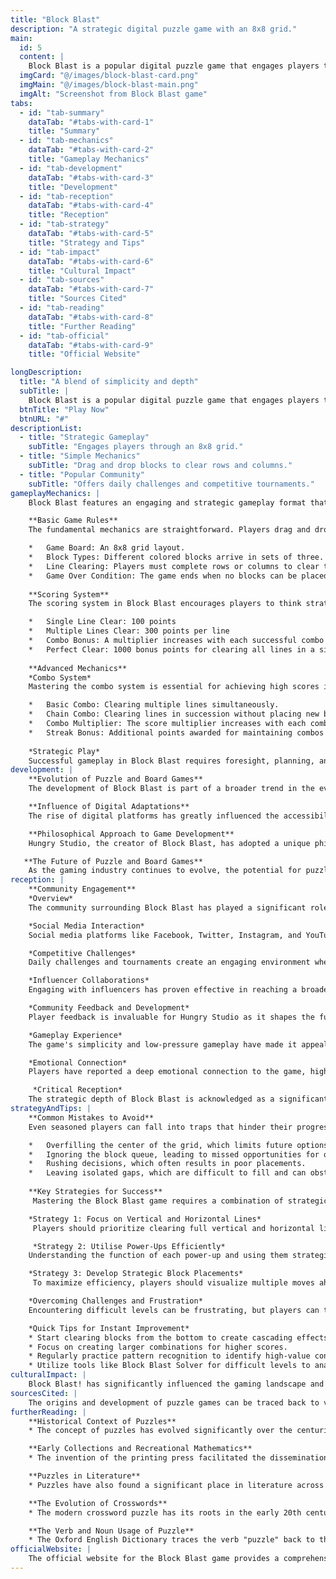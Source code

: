 ```yaml
---
title: "Block Blast"
description: "A strategic digital puzzle game with an 8x8 grid."
main:
  id: 5
  content: |
    Block Blast is a popular digital puzzle game that engages players through its strategic gameplay centered around an 8x8 grid. Players manipulate sets of colored blocks to clear rows or columns by filling them entirely, which promotes critical thinking and planning. Launched by Hungry Studio, the game has become notable for its blend of simplicity and depth, making it accessible to a wide audience while still challenging for seasoned gamers.
  imgCard: "@/images/block-blast-card.png"
  imgMain: "@/images/block-blast-main.png"
  imgAlt: "Screenshot from Block Blast game"
tabs:
  - id: "tab-summary"
    dataTab: "#tabs-with-card-1"
    title: "Summary"
  - id: "tab-mechanics"
    dataTab: "#tabs-with-card-2"
    title: "Gameplay Mechanics"
  - id: "tab-development"
    dataTab: "#tabs-with-card-3"
    title: "Development"
  - id: "tab-reception"
    dataTab: "#tabs-with-card-4"
    title: "Reception"
  - id: "tab-strategy"
    dataTab: "#tabs-with-card-5"
    title: "Strategy and Tips"
  - id: "tab-impact"
    dataTab: "#tabs-with-card-6"
    title: "Cultural Impact"
  - id: "tab-sources"
    dataTab: "#tabs-with-card-7"
    title: "Sources Cited"
  - id: "tab-reading"
    dataTab: "#tabs-with-card-8"
    title: "Further Reading"
  - id: "tab-official"
    dataTab: "#tabs-with-card-9"
    title: "Official Website"

longDescription:
  title: "A blend of simplicity and depth"
  subTitle: |
    Block Blast is a popular digital puzzle game that engages players through its strategic gameplay centered around an 8x8 grid. Players manipulate sets of colored blocks to clear rows or columns by filling them entirely, which promotes critical thinking and planning.
  btnTitle: "Play Now"
  btnURL: "#"
descriptionList:
  - title: "Strategic Gameplay"
    subTitle: "Engages players through an 8x8 grid."
  - title: "Simple Mechanics"
    subTitle: "Drag and drop blocks to clear rows and columns."
  - title: "Popular Community"
    subTitle: "Offers daily challenges and competitive tournaments."
gameplayMechanics: |
    Block Blast features an engaging and strategic gameplay format that revolves around an 8x8 grid layout designed for optimal block placement. Players manipulate various colored blocks that appear in sets of three, aiming to clear rows or columns by filling them completely.

    **Basic Game Rules**
    The fundamental mechanics are straightforward. Players drag and drop the blocks onto the grid, and once a row or column is filled, it disappears, rewarding the player with points and freeing up space for new blocks. The game concludes when no additional blocks can be placed.

    *   Game Board: An 8x8 grid layout.
    *   Block Types: Different colored blocks arrive in sets of three.
    *   Line Clearing: Players must complete rows or columns to clear them.
    *   Game Over Condition: The game ends when no blocks can be placed.
        
    **Scoring System**
    The scoring system in Block Blast encourages players to think strategically.

    *   Single Line Clear: 100 points
    *   Multiple Lines Clear: 300 points per line
    *   Combo Bonus: A multiplier increases with each successful combo
    *   Perfect Clear: 1000 bonus points for clearing all lines in a single move
        
    **Advanced Mechanics**
    *Combo System*
    Mastering the combo system is essential for achieving high scores in Block Blast.

    *   Basic Combo: Clearing multiple lines simultaneously.
    *   Chain Combo: Clearing lines in succession without placing new blocks.
    *   Combo Multiplier: The score multiplier increases with each combo up to 8x.
    *   Streak Bonus: Additional points awarded for maintaining combos
        
    *Strategic Play*
    Successful gameplay in Block Blast requires foresight, planning, and creativity. Players are encouraged to prioritize grid management, keeping the board organized to prevent clutter and maximize space for incoming blocks. Additionally, being aware of upcoming blocks allows for better strategic decisions in real-time. Leveraging the power of combos is vital; for instance, clearing multiple lines in a single turn yields significantly higher scores compared to single line clears. The combination of these mechanics creates a dynamic and challenging experience, making Block Blast an exciting puzzle game for players of all skill levels.
development: |
    **Evolution of Puzzle and Board Games**
    The development of Block Blast is part of a broader trend in the evolution of puzzle and board games within the gaming industry. The genre has experienced significant transformations from its origins, as early pioneers like Alexey Pajitnov introduced iconic titles such as Tetris in 1984, which set a high benchmark for puzzle games with its addictive tile-matching mechanics. This foundational work inspired numerous developers to innovate and explore new ways to engage players through puzzle-solving challenges.

    **Influence of Digital Adaptations**
    The rise of digital platforms has greatly influenced the accessibility and popularity of puzzle and board games. With the advent of platforms like Steam and mobile app stores, classic board games such as Catan, Ticket to Ride, and Carcassonne have found new life in digital formats. These adaptations not only offer the convenience of online multiplayer modes and AI opponents but also eliminate the need for physical components, making it easier for players to connect globally. This transition reflects a broader trend that paved the way for games like Block Blast to thrive in a digital landscape, emphasizing accessibility and social connectivity.

    **Philosophical Approach to Game Development**
    Hungry Studio, the creator of Block Blast, has adopted a unique philosophy in its game development process. Central to their vision is the concept of "experience equality," ensuring that all players, regardless of socioeconomic background or other demographics, can enjoy and succeed in their gaming experiences. This commitment to inclusivity is paired with a focus on high-quality gameplay, as evidenced by their "Less Is More" approach, which prioritizes crafting engaging game experiences over producing a high volume of titles. The company also draws inspiration from innovative practices like A/B testing and AI robotics to enhance user engagement and long-term player loyalty.

   **The Future of Puzzle and Board Games**
    As the gaming industry continues to evolve, the potential for puzzle and board games remains vast. The integration of advanced technologies such as virtual reality and artificial intelligence is set to create more immersive and engaging gameplay experiences. The legacy of early puzzle and board games continues to influence modern development, with many studios, including Hungry Studio, taking cues from past innovations to inspire their future projects. The continuous commitment to improve and adapt, as demonstrated by regular updates and new features in Block Blast, reflects a dedication to player satisfaction and engagement in a competitive market.
reception: |
    **Community Engagement**
    *Overview*
    The community surrounding Block Blast has played a significant role in its success and popularity. Players actively engage with one another through various platforms, sharing strategies, competing in challenges, and contributing to the overall experience of the game. This sense of camaraderie not only enhances individual gameplay but also fosters a vibrant community spirit.

    *Social Media Interaction*
    Social media platforms like Facebook, Twitter, Instagram, and YouTube are crucial for promoting Block Blast and building its community. Players often share their achievements, tips, and strategies, contributing to a buzz that amplifies the game’s visibility. Regular updates and engagement on these platforms keep players informed and excited about new features and events, encouraging ongoing participation.

    *Competitive Challenges*
    Daily challenges and tournaments create an engaging environment where players can compete for high scores and rewards. These competitions not only motivate players to log in regularly but also promote interaction among friends and the wider Block Blast community. Players can join daily challenges to earn special rewards, fostering a routine that keeps them invested in the game. This competitive culture is further enhanced by leaderboards, where players can compare their scores and strive to outperform one another.

    *Influencer Collaborations*
    Engaging with influencers has proven effective in reaching a broader audience. By partnering with individuals who have significant followings in the gaming community, Block Blast can promote its features and events to potential new players. Offering incentives such as free game copies or discounts helps to encourage influencers to share their experiences, thus expanding the game’s reach and attracting new community members.

    *Community Feedback and Development*
    Player feedback is invaluable for Hungry Studio as it shapes the future of Block Blast. The developers actively encourage players to provide input on their experiences, which helps improve gameplay and address community concerns. This two-way communication strengthens the bond between players and developers, allowing for a collaborative atmosphere where players feel their opinions matter.

    *Gameplay Experience*
    The game's simplicity and low-pressure gameplay have made it appealing to a diverse audience. Players of all ages appreciate its vibrant design, while older audiences are drawn to its relaxing, non-violent nature. Many users have expressed their delight in the daily challenges that provide special rewards and opportunities to practice specific skills. These challenges not only keep players engaged but also add an element of excitement to the gameplay.

    *Emotional Connection*
    Players have reported a deep emotional connection to the game, highlighting the thrill of overcoming challenges and the satisfaction derived from achieving personal milestones. The music and sound effects are praised for enhancing the overall experience, celebrating player achievements and keeping energy levels high during gameplay. The customizable elements of the game also allow players to create a more personalized experience, further deepening their emotional investment.

     *Critical Reception*
    The strategic depth of Block Blast is acknowledged as a significant factor contributing to its popularity. Players appreciate the necessity of planning and adaptability to excel, as the unpredictable block shapes and limited grid space present an ongoing challenge. Reviews indicate that mastering the game requires a blend of observation and strategy, which many players find rewarding and engaging.
strategyAndTips: |
    **Common Mistakes to Avoid**
    Even seasoned players can fall into traps that hinder their progress.

    *   Overfilling the center of the grid, which limits future options.
    *   Ignoring the block queue, leading to missed opportunities for optimal moves.
    *   Rushing decisions, which often results in poor placements.
    *   Leaving isolated gaps, which are difficult to fill and can obstruct gameplay.
        
    **Key Strategies for Success**
     Mastering the Block Blast game requires a combination of strategic planning and efficient execution.

    *Strategy 1: Focus on Vertical and Horizontal Lines*
     Players should prioritize clearing full vertical and horizontal lines, planning moves that maximize line clearing opportunities. It is crucial to avoid leaving isolated blocks and to utilize previews to anticipate upcoming blocks. Additionally, clustering junk blocks together can facilitate easier clearances, while seeking opportunities for back-to-back line clears can further enhance scores.

     *Strategy 2: Utilise Power-Ups Efficiently*
    Understanding the function of each power-up and using them strategically is vital. Power-ups should be reserved for critical moments, especially to clear bottleneck areas or when aiming to break high scores. Players should also consider combining power-ups for synergistic effects, which can lead to significant score boosts. Staying updated on new or limited-time power-ups can provide additional advantages.

    *Strategy 3: Develop Strategic Block Placements*
     To maximize efficiency, players should visualize multiple moves ahead and develop patterns in block placements. Utilizing corners and edges wisely is essential for maximizing space, while regularly stepping back to reassess placement strategy can prevent mistakes. Adapting strategies based on available blocks and board state is also important.

    *Overcoming Challenges and Frustration*
    Encountering difficult levels can be frustrating, but players can turn these challenges into learning opportunities. By analyzing losses to understand mistakes and experimenting with different approaches, players can refine their strategies and find new ways to succeed. Reflecting on setbacks helps build a stronger game plan for future attempts.

    *Quick Tips for Instant Improvement*
    * Start clearing blocks from the bottom to create cascading effects.
    * Focus on creating larger combinations for higher scores.
    * Regularly practice pattern recognition to identify high-value configurations quickly, such as L-shaped patterns and 2x2 squares.
    * Utilize tools like Block Blast Solver for difficult levels to analyze board configurations and identify potential chain reactions. By employing these strategies and continuously refining skills, players can improve their gameplay experience and achieve higher scores in Block Blast.
culturalImpact: |
    Block Blast! has significantly influenced the gaming landscape and fostered a vibrant community of players. Its engaging mechanics and continuous updates have transformed the game into a social phenomenon, where players eagerly share their experiences and achievements on various platforms. This sense of community not only enhances the gaming experience but also creates a supportive environment where players exchange tips and strategies, fostering camaraderie among enthusiasts. The game's design incorporates daily challenges that incentivize regular participation, thereby sustaining player interest and excitement. Players look forward to completing specific tasks to earn rewards, which has become a daily ritual for many, enhancing their connection to the game and to fellow players. This ongoing engagement reflects a broader trend in modern gaming where developers focus on building a dedicated community around their titles, ensuring that players feel valued and involved in the game's evolution. Moreover, Block Blast! exemplifies the integration of classic puzzle elements with contemporary gameplay mechanics. This fusion not only appeals to long-time puzzle enthusiasts but also attracts new players, bridging generational gaps within the gaming community. The ease of access provided by digital platforms has democratized the gameplay experience, allowing individuals from diverse backgrounds to partake in the fun of puzzle-solving in a digital format. The cultural significance of Block Blast! extends beyond just gameplay; it represents a shift in how games are developed and experienced in the digital age. The evolution of such games reflects technological advancements and changing player expectations, demonstrating the enduring appeal of puzzle and board game mechanics in modern interactive entertainment. As the landscape continues to evolve, the legacy of Block Blast! is likely to inspire future innovations and community engagement in gaming.
sourcesCited: |
    The origins and development of puzzle games can be traced back to various historical influences. Notably, the printing press significantly enhanced the dissemination of puzzles, leading to popular collections such as Claude-Gaspar Bachet de Méziriac's "Problemes plaisans et delectables qui se font par les nombres" published in 1612, which included numerous number-based tricks.[20] Additionally, the evolution of recreational mathematics saw contributions from notable figures like Isaac Newton, who expressed ideas in puzzle formats. The modern puzzle genre was further shaped by significant milestones, including the introduction of crosswords in Britain in 1925 and their widespread adoption in newspapers. The game Tetris, developed by Alexey Pajitnov in 1985, is often credited with revolutionizing the puzzle game genre, drawing inspiration from traditional games like Pentomino and leading to massive sales across various platforms, including the Game Boy. Furthermore, the term "puzzle" has its roots in the 16th century, evolving from a verb to encompass a wide range of challenging games and problems that test ingenuity and logic.
furtherReading: |
    **Historical Context of Puzzles**
    * The concept of puzzles has evolved significantly over the centuries. The word "puzzle" first appeared in print in 1599, used by Henry Porter in his play The Two Angry Women of Abington, where it described a state of bewilderment. By 1652, it was referenced as a difficult problem in Henry More's An Antidote Against Atheism, and it wasn't until 1781 that the term began to denote a challenge designed to test ingenuity, as seen in James Woodforde’s The Diary of a Country Parson.

    **Early Collections and Recreational Mathematics**
    * The invention of the printing press facilitated the dissemination of puzzles, leading to popular collections such as Claude-Gaspar Bachet de Méziriac's Problemes plaisans et delectables qui se font par les nombres in 1612, which included various numerical puzzles. Additionally, Isaac Newton is known to have expressed mathematical concepts in puzzle format, showcasing the intersection of puzzles and recreational mathematics.

    **Puzzles in Literature**
    * Puzzles have also found a significant place in literature across various genres. Notable examples include the riddle contest between Gollum and Bilbo in J.R.R. Tolkien's The Hobbit, and the riddles posed by characters in works by authors such as Jane Austen, J.K. Rowling, and Jorge Luis Borges. These literary puzzles often serve as plot devices that heighten tension and engage readers in the narrative.

    **The Evolution of Crosswords**
    * The modern crossword puzzle has its roots in the early 20th century, with the first book of crosswords published in 1913. The introduction of cryptic crosswords in Britain in 1925 marked a significant evolution in puzzle design, contrasting with the straightforward clues favored in American crosswords until the 1960s. Crosswords remain a beloved feature in newspapers, continuing to challenge and entertain audiences worldwide.

    **The Verb and Noun Usage of Puzzle**
    * The Oxford English Dictionary traces the verb "puzzle" back to the 16th century, with its earliest use documented in a work from the late 1590s. The evolution of its meaning reflects a broader cultural fascination with problem-solving and ingenuity, making puzzles a timeless form of entertainment. Categories such as lateral thinking puzzles highlight the diverse approaches to puzzle-solving that have emerged over time.
officialWebsite: |
    The official website for the Block Blast game provides a comprehensive resource for players and fans. It features information about the game, including gameplay mechanics, updates, and upcoming events. Users can access support and contact information through the site, which is designed to enhance the overall gaming experience. The website also includes promotional content and advertisements related to the game, ensuring players stay informed about the latest features and enhancements available. Additionally, it outlines the terms of service and privacy policy relevant to the game's community and user interactions.
---
```

